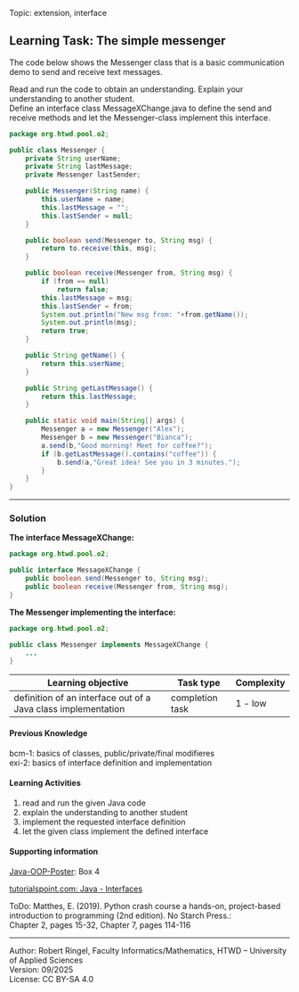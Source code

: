 Topic: extension, interface

## Learning Task: The simple messenger

The code below shows the Messenger class that is a basic communication demo to send and receive text messages.

Read and run the code to obtain an understanding. Explain your understanding to another student.  
Define an interface class MessageXChange.java to define the send and receive methods and let the Messenger-class implement this interface.

``` java
package org.htwd.pool.o2;

public class Messenger {
    private String userName;
    private String lastMessage;
    private Messenger lastSender;

    public Messenger(String name) {
        this.userName = name;
        this.lastMessage = "";
        this.lastSender = null;
    }

    public boolean send(Messenger to, String msg) {
        return to.receive(this, msg);
    }

    public boolean receive(Messenger from, String msg) {
        if (from == null)
            return false;
        this.lastMessage = msg;
        this.lastSender = from;
        System.out.println("New msg from: "+from.getName());
        System.out.println(msg);
        return true;
    }

    public String getName() {
        return this.userName;
    }

    public String getLastMessage() {
        return this.lastMessage;
    }

    public static void main(String[] args) {
        Messenger a = new Messenger("Alex");
        Messenger b = new Messenger("Bianca");
        a.send(b,"Good morning! Meet for coffee?");
        if (b.getLastMessage().contains("coffee")) {
            b.send(a,"Great idea! See you in 3 minutes.");
        }
    }
}
```

---------------------------------------

### Solution

**The interface MessageXChange:**
``` java
package org.htwd.pool.o2;

public interface MessageXChange {
    public boolean send(Messenger to, String msg);
    public boolean receive(Messenger from, String msg);
}
```

**The Messenger implementing the interface:**
``` java
package org.htwd.pool.o2;

public class Messenger implements MessageXChange {
    ...
}

```

| **Learning objective**                           | **Task type**   | **Complexity** |
| ------------------------------------------------ | --------------- | -------------- |
| definition of an interface out of a Java class implementation | completion task | 1 - low        |

#### Previous Knowledge

bcm-1: basics of classes, public/private/final modifieres  
exi-2: basics of interface definition and implementation 

#### Learning Activities

1) read and run the given Java code
2) explain the understanding to another student
3) implement the requested interface definition
4) let the given class implement the defined interface 

#### Supporting information

[Java-OOP-Poster](../JavaPosterOOP_engl.pdf): Box 4

[tutorialspoint.com: Java - Interfaces](https://www.tutorialspoint.com/java/java_interfaces.htm)  

ToDo: Matthes, E. (2019). Python crash course a hands-on, project-based introduction to programming (2nd edition). No Starch Press.:  
Chapter 2, pages 15-32, Chapter 7, pages 114-116  


---------------------------------------
Author: Robert Ringel, Faculty Informatics/Mathematics, HTWD – University of Applied Sciences  
Version: 09/2025            
License: CC BY-SA 4.0
